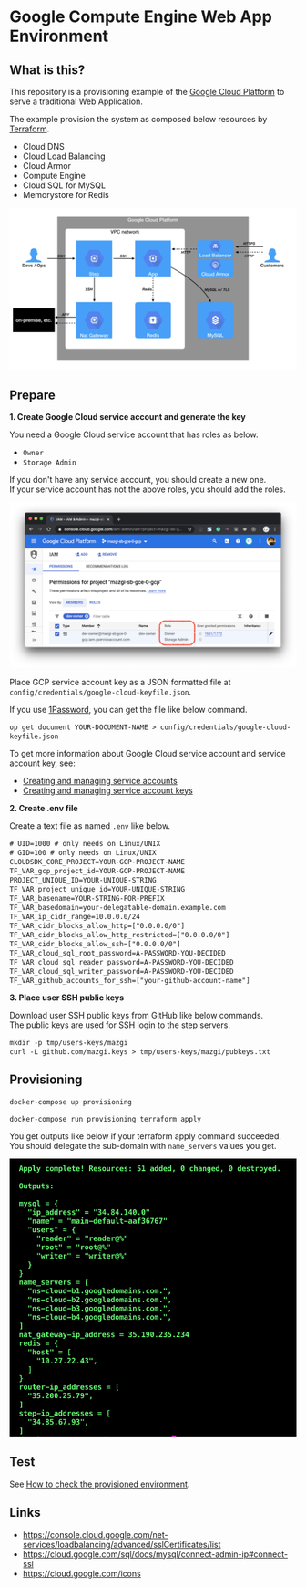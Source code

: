 # Google Compute Engine Web App Environment

## What is this?

This repository is a provisioning example of the [Google Cloud Platform](https://cloud.google.com/) to serve a traditional Web Application.

The example provision the system as composed below resources by [Terraform](https://www.terraform.io/).

- Cloud DNS
- Cloud Load Balancing
- Cloud Armor
- Compute Engine
- Cloud SQL for MySQL
- Memorystore for Redis

![overview](docs/images/overview.png)

## Prepare

**1. Create Google Cloud service account and generate the key**

You need a Google Cloud service account that has roles as below.

- `Owner`
- `Storage Admin`

If you don't have any service account, you should create a new one.  
If your service account has not the above roles, you should add the roles.

![gcp-console.service-account](docs/images/gcp-console.service-account.png)

Place GCP service account key as a JSON formatted file at `config/credentials/google-cloud-keyfile.json`.

If you use [1Password](https://1password.com/downloads/command-line/), you can get the file like below command.

```shellsession
op get document YOUR-DOCUMENT-NAME > config/credentials/google-cloud-keyfile.json
```

To get more information about Google Cloud service account and service account key, see:

- [Creating and managing service accounts](https://cloud.google.com/iam/docs/creating-managing-service-accounts)
- [Creating and managing service account keys](https://cloud.google.com/iam/docs/creating-managing-service-account-keys)

**2. Create .env file**

Create a text file as named `.env` like below.

```
# UID=1000 # only needs on Linux/UNIX
# GID=100 # only needs on Linux/UNIX
CLOUDSDK_CORE_PROJECT=YOUR-GCP-PROJECT-NAME
TF_VAR_gcp_project_id=YOUR-GCP-PROJECT-NAME
PROJECT_UNIQUE_ID=YOUR-UNIQUE-STRING
TF_VAR_project_unique_id=YOUR-UNIQUE-STRING
TF_VAR_basename=YOUR-STRING-FOR-PREFIX
TF_VAR_basedomain=your-delegatable-domain.example.com
TF_VAR_ip_cidr_range=10.0.0.0/24
TF_VAR_cidr_blocks_allow_http=["0.0.0.0/0"]
TF_VAR_cidr_blocks_allow_http_restricted=["0.0.0.0/0"]
TF_VAR_cidr_blocks_allow_ssh=["0.0.0.0/0"]
TF_VAR_cloud_sql_root_password=A-PASSWORD-YOU-DECIDED
TF_VAR_cloud_sql_reader_password=A-PASSWORD-YOU-DECIDED
TF_VAR_cloud_sql_writer_password=A-PASSWORD-YOU-DECIDED
TF_VAR_github_accounts_for_ssh=["your-github-account-name"]
```

**3. Place user SSH public keys**

Download user SSH public keys from GitHub like below commands.  
The public keys are used for SSH login to the step servers.

```shellsession
mkdir -p tmp/users-keys/mazgi
curl -L github.com/mazgi.keys > tmp/users-keys/mazgi/pubkeys.txt
```

## Provisioning

```shellsession
docker-compose up provisioning
```

```shellsession
docker-compose run provisioning terraform apply
```

You get outputs like below if your terraform apply command succeeded.  
You should delegate the sub-domain with `name_servers` values you get.

![terraform-outputs](docs/images/terraform-outputs.png)

## Test

See [How to check the provisioned environment](how-to-check-the-provisioned-environment.md).

## Links

- https://console.cloud.google.com/net-services/loadbalancing/advanced/sslCertificates/list
- https://cloud.google.com/sql/docs/mysql/connect-admin-ip#connect-ssl
- https://cloud.google.com/icons
